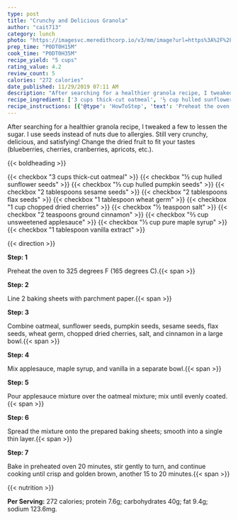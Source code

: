 ```yaml
---
type: post
title: "Crunchy and Delicious Granola"
author: "cait713"
category: lunch
photo: "https://imagesvc.meredithcorp.io/v3/mm/image?url=https%3A%2F%2Fimages.media-allrecipes.com%2Fuserphotos%2F812723.jpg"
prep_time: "P0DT0H15M"
cook_time: "P0DT0H35M"
recipe_yield: "5 cups"
rating_value: 4.2
review_count: 5
calories: "272 calories"
date_published: 11/29/2019 07:11 AM
description: "After searching for a healthier granola recipe, I tweaked a few to lessen the sugar. I use seeds instead of nuts due to allergies. Still very crunchy, delicious, and satisfying! Change the dried fruit to fit your tastes (blueberries, cherries, cranberries, apricots, etc.)."
recipe_ingredient: ['3 cups thick-cut oatmeal', '½ cup hulled sunflower seeds', '⅓ cup hulled pumpkin seeds', '2 tablespoons sesame seeds', '2 tablespoons flax seeds', '1 tablespoon wheat germ', '1 cup chopped dried cherries', '½ teaspoon salt', '2 teaspoons ground cinnamon', '⅔ cup unsweetened applesauce', '⅓ cup pure maple syrup', '1 tablespoon vanilla extract']
recipe_instructions: [{'@type': 'HowToStep', 'text': 'Preheat the oven to 325 degrees F (165 degrees C).\n'}, {'@type': 'HowToStep', 'text': 'Line 2 baking sheets with parchment paper.\n'}, {'@type': 'HowToStep', 'text': 'Combine oatmeal, sunflower seeds, pumpkin seeds, sesame seeds, flax seeds, wheat germ, chopped dried cherries, salt, and cinnamon in a large bowl.\n'}, {'@type': 'HowToStep', 'text': 'Mix applesauce, maple syrup, and vanilla in a separate bowl.\n'}, {'@type': 'HowToStep', 'text': 'Pour applesauce mixture over the oatmeal mixture; mix until evenly coated.\n'}, {'@type': 'HowToStep', 'text': 'Spread the mixture onto the prepared baking sheets; smooth into a single thin layer.\n'}, {'@type': 'HowToStep', 'text': 'Bake in preheated oven 20 minutes, stir gently to turn, and continue cooking until crisp and golden brown, another 15 to 20 minutes.\n'}]
---
```


After searching for a healthier granola recipe, I tweaked a few to lessen the sugar. I use seeds instead of nuts due to allergies. Still very crunchy, delicious, and satisfying! Change the dried fruit to fit your tastes (blueberries, cherries, cranberries, apricots, etc.). 

{{< boldheading >}}

{{< checkbox "3 cups thick-cut oatmeal" >}}
{{< checkbox "½ cup hulled sunflower seeds" >}}
{{< checkbox "⅓ cup hulled pumpkin seeds" >}}
{{< checkbox "2 tablespoons sesame seeds" >}}
{{< checkbox "2 tablespoons flax seeds" >}}
{{< checkbox "1 tablespoon wheat germ" >}}
{{< checkbox "1 cup chopped dried cherries" >}}
{{< checkbox "½ teaspoon salt" >}}
{{< checkbox "2 teaspoons ground cinnamon" >}}
{{< checkbox "⅔ cup unsweetened applesauce" >}}
{{< checkbox "⅓ cup pure maple syrup" >}}
{{< checkbox "1 tablespoon vanilla extract" >}}


{{< direction >}}

**Step: 1**

Preheat the oven to 325 degrees F (165 degrees C).{{< span >}}

**Step: 2**

Line 2 baking sheets with parchment paper.{{< span >}}

**Step: 3**

Combine oatmeal, sunflower seeds, pumpkin seeds, sesame seeds, flax seeds, wheat germ, chopped dried cherries, salt, and cinnamon in a large bowl.{{< span >}}

**Step: 4**

Mix applesauce, maple syrup, and vanilla in a separate bowl.{{< span >}}

**Step: 5**

Pour applesauce mixture over the oatmeal mixture; mix until evenly coated.{{< span >}}

**Step: 6**

Spread the mixture onto the prepared baking sheets; smooth into a single thin layer.{{< span >}}

**Step: 7**

Bake in preheated oven 20 minutes, stir gently to turn, and continue cooking until crisp and golden brown, another 15 to 20 minutes.{{< span >}}

{{< nutrition >}}

**Per Serving:** 272 calories; protein 7.6g; carbohydrates 40g; fat 9.4g; sodium 123.6mg.